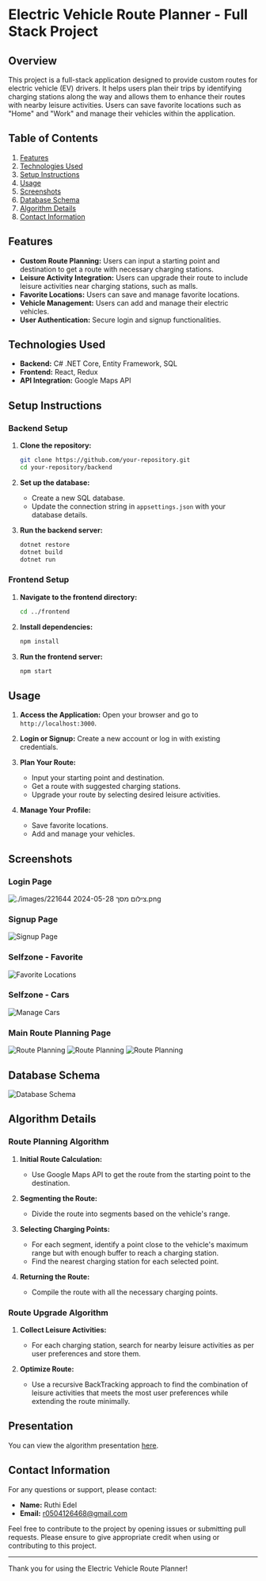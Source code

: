 # Electric Vehicle Route Planner - Full Stack Project

## Overview

This project is a full-stack application designed to provide custom routes for electric vehicle (EV) drivers. It helps users plan their trips by identifying charging stations along the way and allows them to enhance their routes with nearby leisure activities. Users can save favorite locations such as "Home" and "Work" and manage their vehicles within the application.

## Table of Contents

1. [Features](#features)
2. [Technologies Used](#technologies-used)
3. [Setup Instructions](#setup-instructions)
4. [Usage](#usage)
5. [Screenshots](#screenshots)
6. [Database Schema](#database-schema)
7. [Algorithm Details](#algorithm-details)
8. [Contact Information](#contact-information)

## Features

- **Custom Route Planning:** Users can input a starting point and destination to get a route with necessary charging stations.
- **Leisure Activity Integration:** Users can upgrade their route to include leisure activities near charging stations, such as malls.
- **Favorite Locations:** Users can save and manage favorite locations.
- **Vehicle Management:** Users can add and manage their electric vehicles.
- **User Authentication:** Secure login and signup functionalities.

## Technologies Used

- **Backend:** C# .NET Core, Entity Framework, SQL
- **Frontend:** React, Redux
- **API Integration:** Google Maps API

## Setup Instructions

### Backend Setup

1. **Clone the repository:**
    ```bash
    git clone https://github.com/your-repository.git
    cd your-repository/backend
    ```

2. **Set up the database:**
    - Create a new SQL database.
    - Update the connection string in `appsettings.json` with your database details.

3. **Run the backend server:**
    ```bash
    dotnet restore
    dotnet build
    dotnet run
    ```

### Frontend Setup

1. **Navigate to the frontend directory:**
    ```bash
    cd ../frontend
    ```

2. **Install dependencies:**
    ```bash
    npm install
    ```

3. **Run the frontend server:**
    ```bash
    npm start
    ```

## Usage

1. **Access the Application:**
   Open your browser and go to `http://localhost:3000`.

2. **Login or Signup:**
   Create a new account or log in with existing credentials.

3. **Plan Your Route:**
   - Input your starting point and destination.
   - Get a route with suggested charging stations.
   - Upgrade your route by selecting desired leisure activities.

4. **Manage Your Profile:**
   - Save favorite locations.
   - Add and manage your vehicles.

## Screenshots

### Login Page
![./images/צילום מסך 2024-05-28 221644.png](https://github.com/ruthiedel/Electric-Vehicle-RoutePlanner/blob/master/images/%D7%A6%D7%99%D7%9C%D7%95%D7%9D%20%D7%9E%D7%A1%D7%9A%202024-05-28%20221644.png)

### Signup Page
![Signup Page](https://github.com/ruthiedel/Electric-Vehicle-RoutePlanner/blob/master/images/%D7%A6%D7%99%D7%9C%D7%95%D7%9D%20%D7%9E%D7%A1%D7%9A%202024-05-28%20221658.png)

### Selfzone - Favorite
![Favorite Locations](https://github.com/ruthiedel/Electric-Vehicle-RoutePlanner/blob/master/images/%D7%A6%D7%99%D7%9C%D7%95%D7%9D%20%D7%9E%D7%A1%D7%9A%202024-05-28%20221621.png)

### Selfzone - Cars
![Manage Cars](https://github.com/ruthiedel/Electric-Vehicle-RoutePlanner/blob/master/images/%D7%A6%D7%99%D7%9C%D7%95%D7%9D%20%D7%9E%D7%A1%D7%9A%202024-05-28%20221606.png)

### Main Route Planning Page
![Route Planning](https://github.com/ruthiedel/Electric-Vehicle-RoutePlanner/blob/master/images/%D7%A6%D7%99%D7%9C%D7%95%D7%9D%20%D7%9E%D7%A1%D7%9A%202024-05-28%20221257.png)
![Route Planning](https://github.com/ruthiedel/Electric-Vehicle-RoutePlanner/blob/master/images/%D7%A6%D7%99%D7%9C%D7%95%D7%9D%20%D7%9E%D7%A1%D7%9A%202024-05-28%20221410.png)
![Route Planning](https://github.com/ruthiedel/Electric-Vehicle-RoutePlanner/blob/master/images/%D7%A6%D7%99%D7%9C%D7%95%D7%9D%20%D7%9E%D7%A1%D7%9A%202024-05-28%20221458.png)

## Database Schema

![Database Schema](path/to/database-schema-screenshot.png)

## Algorithm Details

### Route Planning Algorithm

1. **Initial Route Calculation:**
   - Use Google Maps API to get the route from the starting point to the destination.

2. **Segmenting the Route:**
   - Divide the route into segments based on the vehicle's range.

3. **Selecting Charging Points:**
   - For each segment, identify a point close to the vehicle's maximum range but with enough buffer to reach a charging station.
   - Find the nearest charging station for each selected point.

4. **Returning the Route:**
   - Compile the route with all the necessary charging points.

### Route Upgrade Algorithm

1. **Collect Leisure Activities:**
   - For each charging station, search for nearby leisure activities as per user preferences and store them.

2. **Optimize Route:**
   - Use a recursive BackTracking approach to find the combination of leisure activities that meets the most user preferences while extending the route minimally.
## Presentation

You can view the algorithm presentation [here](path/to/your-presentation.pptx).

## Contact Information

For any questions or support, please contact:

- **Name:** Ruthi Edel
- **Email:** r0504126468@gmail.com

Feel free to contribute to the project by opening issues or submitting pull requests. Please ensure to give appropriate credit when using or contributing to this project.

---

Thank you for using the Electric Vehicle Route Planner!

